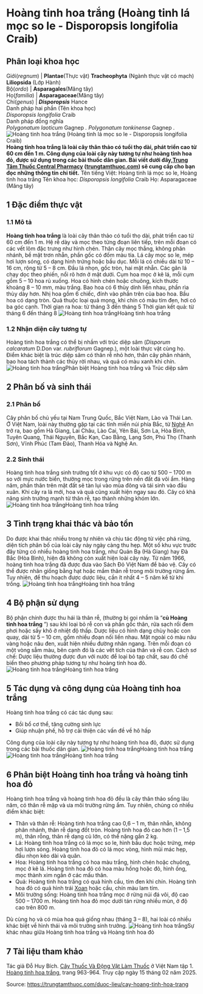 # Hoàng tinh hoa trắng (Hoàng tinh lá mọc so le - Disporopsis longifolia Craib)

Phân loại khoa học  
---  
Giới(_regnum_) |  **Plantae**(Thực vật) **Tracheophyta** (Ngành thực vật có mạch) **Liliopsida** (Lớp Hành)  
Bộ(_ordo_) | **Asparagales**(Măng tây)  
Họ(_familia_) | **Asparagaceae**(Măng tây)  
Chi(_genus_) | _**Disporopsis**_ Hance  
Danh pháp hai phần (Tên khoa học)  
_Disporopsis longifolia_ Craib  
Danh pháp đồng nghĩa  
_Polygonatum laoticum_ Gagnep _._ _Polygonatum tonkinense_ Gagnep _._  
![Hoàng tinh hoa trắng \(Hoàng tinh lá mọc so le - Disporopsis longifolia Craib\)](https://trungtamthuoc.com/images/others/hoang-tinh-hoa-trang-1-4542.jpg)
**Hoàng tinh hoa trắng là loài cây thân thảo có tuổi thọ dài, phát triển cao từ 60 cm đến 1 m. Công dụng của loài cây này tương tự như hoàng tinh hoa đỏ, được sử dụng trong các bài thuốc dân gian. Bài viết dưới đây,[Trung Tâm Thuốc Central Pharmacy](https://trungtamthuoc.com/ "Trung Tâm Thuốc Central Pharmacy") ([trungtamthuoc.com](https://trungtamthuoc.com/ "trungtamthuoc.com")) sẽ cung cấp cho bạn đọc những thông tin chi tiết.**
Tên tiếng Việt: Hoàng tinh lá mọc so le, Hoàng tinh hoa trắng
Tên khoa học: _Disporopsis longifolia_ Craib
Họ: Asparagaceae (Măng tây)
##  1 Đặc điểm thực vật
### 1.1 Mô tả
**Hoàng tinh hoa trắng** là loài cây thân thảo có tuổi thọ dài, phát triển cao từ 60 cm đến 1 m. Hệ rễ dày và mọc theo từng đoạn liên tiếp, trên mỗi đoạn có các vết lõm đặc trưng như hình chén. Thân cây mọc thẳng, không phân nhánh, bề mặt trơn nhẵn, phần gốc có đốm màu tía.
Lá cây mọc so le, mép hơi lượn sóng, có dạng hình trứng hoặc bầu dục. Mỗi lá có chiều dài từ 10 – 16 cm, rộng từ 5 – 8 cm. Đầu lá nhọn, gốc tròn, hai mặt nhẵn. Các gân lá chạy dọc theo phiến, nổi rõ hơn ở mặt dưới.
Cụm hoa mọc ở kẽ lá, mỗi cụm gồm 5 – 10 hoa rủ xuống. Hoa có hình chén hoặc chuông, kích thước khoảng 8 – 10 mm, màu trắng. Bao hoa có 6 thùy dính liền nhau, phần rìa thùy dày hơn. Nhị hoa gồm 6 chiếc, đính vào phần trên của bao hoa. Bầu hoa có dạng tròn.
Quả thuộc loại quả mọng, khi chín có màu tím đen, hơi có ba góc cạnh.
Thời gian ra hoa: từ tháng 3 đến tháng 5
Thời gian kết quả: từ tháng 6 đến tháng 8
![Hoàng tinh hoa trắng](https://trungtamthuoc.com/images/item/hoang-tinh-hoa-trang-2.jpg)Hoàng tinh hoa trắng
### 1.2 Nhận diện cây tương tự
Hoàng tinh hoa trắng có thể bị nhầm với trúc diệp sâm (_Disporum calcaratum_ D.Don var. _rubriflorum_ Gagnep.), một loài thực vật cùng họ. Điểm khác biệt là trúc diệp sâm có thân rễ nhỏ hơn, thân cây phân nhánh, bao hoa tách thành các thùy rời nhau, và quả có màu xanh khi chín.
![Hoàng tinh hoa trắng](https://trungtamthuoc.com/images/item/hoang-tinh-hoa-trang-8.jpg)Phân biệt Hoàng tinh hoa trắng và Trúc diệp sâm
##  2 Phân bố và sinh thái
### 2.1 Phân bố
Cây phân bố chủ yếu tại Nam Trung Quốc, Bắc Việt Nam, Lào và Thái Lan. Ở Việt Nam, loài này thường gặp tại các tỉnh miền núi phía Bắc, từ [Nghệ](https://trungtamthuoc.com/duoc-lieu/nghe-21 "Nghệ") An trở ra, bao gồm Hà Giang, Lai Châu, Lào Cai, Yên Bái, Sơn La, Hòa Bình, Tuyên Quang, Thái Nguyên, Bắc Kạn, Cao Bằng, Lạng Sơn, Phú Thọ (Thanh Sơn), Vĩnh Phúc (Tam Đảo), Thanh Hóa và Nghệ An.
### 2.2 Sinh thái
Hoàng tinh hoa trắng sinh trưởng tốt ở khu vực có độ cao từ 500 – 1700 m so với mực nước biển, thường mọc trong rừng trên nền đất đá vôi ẩm. Hàng năm, phần thân trên mặt đất sẽ tàn lụi vào mùa đông và tái sinh vào đầu xuân. Khi cây ra lá mới, hoa và quả cũng xuất hiện ngay sau đó.
Cây có khả năng sinh trưởng mạnh từ thân rễ, tạo thành những khóm lớn.
![Hoàng tinh hoa trắng](https://trungtamthuoc.com/images/item/hoang-tinh-hoa-trang-3.jpg)Hoàng tinh hoa trắng
##  3 Tình trạng khai thác và bảo tồn
Do được khai thác nhiều trong tự nhiên và chịu tác động từ việc phá rừng, diện tích phân bố của loài cây này ngày càng thu hẹp. Một số khu vực trước đây từng có nhiều hoàng tinh hoa trắng, như Quản Bạ (Hà Giang) hay Đà Bắc (Hòa Bình), hiện đã không còn xuất hiện loài cây này.
Từ năm 1966, hoàng tinh hoa trắng đã được đưa vào Sách Đỏ Việt Nam để bảo vệ. Cây có thể được nhân giống bằng hạt hoặc mầm thân rễ trong môi trường rừng ẩm. Tuy nhiên, để thu hoạch được dược liệu, cần ít nhất 4 – 5 năm kể từ khi trồng.
![Hoàng tinh hoa trắng](https://trungtamthuoc.com/images/item/hoang-tinh-hoa-trang-4.jpg)Hoàng tinh hoa trắng
##  4 Bộ phận sử dụng
Bộ phận chính được thu hái là thân rễ, (thường bị gọi nhầm là “**củ Hoàng tinh hoa trắng** ”) sau khi loại bỏ rễ con và phần gốc thân, rửa sạch rồi đem phơi hoặc sấy khô ở nhiệt độ thấp.
Dược liệu có hình dạng chùy hoặc con quay, dài từ 5 – 10 cm, gồm nhiều đoạn nối liền nhau. Mặt ngoài có màu nâu vàng hoặc nâu đen, xuất hiện nhiều đường nhăn ngang. Trên mỗi đoạn có một vòng sẫm màu, bên cạnh đó là các vết tích của thân và rễ con.
Cách sơ chế: Dược liệu thường được đun với nước để loại bỏ tạp chất, sau đó chế biến theo phương pháp tương tự như hoàng tinh hoa đỏ.
![Hoàng tinh hoa trắng](https://trungtamthuoc.com/images/item/hoang-tinh-hoa-trang-5.jpg)Hoàng tinh hoa trắng
##  5 Tác dụng và công dụng của Hoàng tinh hoa trắng
Hoàng tinh hoa trắng có các tác dụng sau:
  * Bồi bổ cơ thể, tăng cường sinh lực
  * Giúp nhuận phế, hỗ trợ cải thiện các vấn đề về hô hấp


Công dụng của loài cây này tương tự như hoàng tinh hoa đỏ, được sử dụng trong các bài thuốc dân gian.
![Hoàng tinh hoa trắng](https://trungtamthuoc.com/images/item/hoang-tinh-hoa-trang-6.jpg)Hoàng tinh hoa trắng
![Hoàng tinh hoa trắng](https://trungtamthuoc.com/images/item/hoang-tinh-hoa-trang-7.jpg)Hoàng tinh hoa trắng
##  6 Phân biệt Hoàng tinh hoa trắng và hoàng tinh hoa đỏ
Hoàng tinh hoa trắng và hoàng tinh hoa đỏ đều là cây thân thảo sống lâu năm, có thân rễ mập và ưa môi trường rừng ẩm. Tuy nhiên, chúng có nhiều điểm khác biệt:
  * Thân và thân rễ: Hoàng tinh hoa trắng cao 0,6 – 1 m, thân nhẵn, không phân nhánh, thân rễ dạng đốt tròn. Hoàng tinh hoa đỏ cao hơn (1 – 1,5 m), thân rỗng, thân rễ dạng củ lớn, có thể nặng gần 2 kg.
  * Lá: Hoàng tinh hoa trắng có lá mọc so le, hình bầu dục hoặc trứng, mép hơi lượn sóng. Hoàng tinh hoa đỏ có lá mọc vòng, hình mũi mác hẹp, đầu nhọn kéo dài và quăn.
  * Hoa: Hoàng tinh hoa trắng có hoa màu trắng, hình chén hoặc chuông, mọc ở kẽ lá. Hoàng tinh hoa đỏ có hoa màu hồng hoặc đỏ, hình ống, mọc thành xim ngắn ở các mấu thân.
  * Quả: Hoàng tinh hoa trắng có quả hình cầu, tím đen khi chín. Hoàng tinh hoa đỏ có quả hình trái [Xoan](https://trungtamthuoc.com/duoc-lieu/cay-xoan "Xoan") hoặc cầu, chín màu lam tím.
  * Môi trường sống: Hoàng tinh hoa trắng mọc ở rừng núi đá vôi, độ cao 500 – 1700 m. Hoàng tinh hoa đỏ mọc dưới tán rừng nhiều mùn, ở độ cao trên 800 m.


Dù cùng họ và có mùa hoa quả giống nhau (tháng 3 – 8), hai loài có nhiều khác biệt về hình thái và môi trường sinh trưởng.
![Hoàng tinh hoa trắng](https://trungtamthuoc.com/images/item/hoang-tinh-hoa-trang-9.jpg)Sự khác nhau giữa Hoàng tinh hoa trắng và Hoàng tinh hoa đỏ
##  7 Tài liệu tham khảo
Tác giả Đỗ Huy Bích. [Cây Thuốc Và Động Vật Làm Thuốc](https://trungtamthuoc.com/bai-viet/doc-online-va-tai-mien-phi-pdf-sach-cay-thuoc-va-dong-vat-lam-thuoc-o-viet-nam "Cây Thuốc Và Động Vật Làm Thuốc") ở Việt Nam tập 1. [Hoàng tinh hoa trắng](https://trungtamthuoc.com/upload/pdf/cay-thuoc-va-dong-vat-lam-thuoc-tap-1-trungtamthuoc.com.pdf), trang 963-964. Truy cập ngày 15 tháng 02 năm 2025.


Source: https://trungtamthuoc.com/duoc-lieu/cay-hoang-tinh-hoa-trang